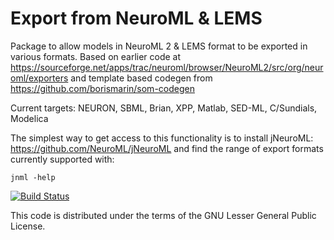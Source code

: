 Export from NeuroML & LEMS
==========================

Package to allow models in NeuroML 2 & LEMS format to be exported in various formats.
Based on earlier code at https://sourceforge.net/apps/trac/neuroml/browser/NeuroML2/src/org/neuroml/exporters 
and template based codegen from https://github.com/borismarin/som-codegen

Current targets: NEURON, SBML, Brian, XPP, Matlab, SED-ML, C/Sundials, Modelica

The simplest way to get access to this functionality is to install jNeuroML: https://github.com/NeuroML/jNeuroML
and find the range of export formats currently supported with:

    jnml -help
        
[![Build Status](https://travis-ci.org/NeuroML/org.neuroml.export.png)](https://travis-ci.org/NeuroML/org.neuroml.export)

This code is distributed under the terms of the GNU Lesser General Public License.
